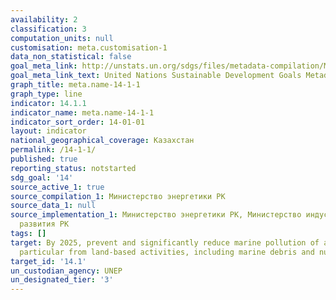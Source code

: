 ```yaml
---
availability: 2
classification: 3
computation_units: null
customisation: meta.customisation-1
data_non_statistical: false
goal_meta_link: http://unstats.un.org/sdgs/files/metadata-compilation/Metadata-Goal-14.pdf
goal_meta_link_text: United Nations Sustainable Development Goals Metadata (pdf 288kB)
graph_title: meta.name-14-1-1
graph_type: line
indicator: 14.1.1
indicator_name: meta.name-14-1-1
indicator_sort_order: 14-01-01
layout: indicator
national_geographical_coverage: Казахстан
permalink: /14-1-1/
published: true
reporting_status: notstarted
sdg_goal: '14'
source_active_1: true
source_compilation_1: Министерство энергетики РК
source_data_1: null
source_implementation_1: Министерство энергетики РК, Министерство индустрии и инфраструктурного
  развития РК
tags: []
target: By 2025, prevent and significantly reduce marine pollution of all kinds, in
  particular from land-based activities, including marine debris and nutrient pollution
target_id: '14.1'
un_custodian_agency: UNEP
un_designated_tier: '3'
---
```


